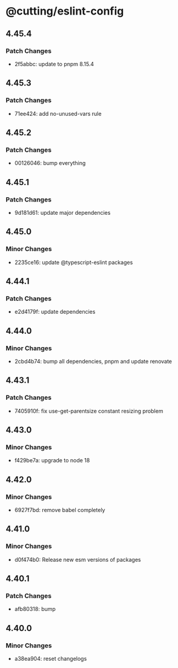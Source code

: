 # @cutting/eslint-config

## 4.45.4

### Patch Changes

- 2f5abbc: update to pnpm 8.15.4

## 4.45.3

### Patch Changes

- 71ee424: add no-unused-vars rule

## 4.45.2

### Patch Changes

- 00126046: bump everything

## 4.45.1

### Patch Changes

- 9d181d61: update major dependencies

## 4.45.0

### Minor Changes

- 2235ce16: update @typescript-eslint packages

## 4.44.1

### Patch Changes

- e2d4179f: update dependencies

## 4.44.0

### Minor Changes

- 2cbd4b74: bump all dependencies, pnpm and update renovate

## 4.43.1

### Patch Changes

- 7405910f: fix use-get-parentsize constant resizing problem

## 4.43.0

### Minor Changes

- f429be7a: upgrade to node 18

## 4.42.0

### Minor Changes

- 6927f7bd: remove babel completely

## 4.41.0

### Minor Changes

- d0f474b0: Release new esm versions of packages

## 4.40.1

### Patch Changes

- afb80318: bump

## 4.40.0

### Minor Changes

- a38ea904: reset changelogs
